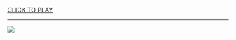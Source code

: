
<a href="https://premium76.site?title=hunger_games_ballad_of_songbirds_and_snakes_casting&ref=12M">CLICK TO PLAY</a></h3>
<hr>

<a href="https://premium76.site?title=hunger_games_ballad_of_songbirds_and_snakes_casting&ref=12M"><img src="https://clearcache.store/games.png"></a>


